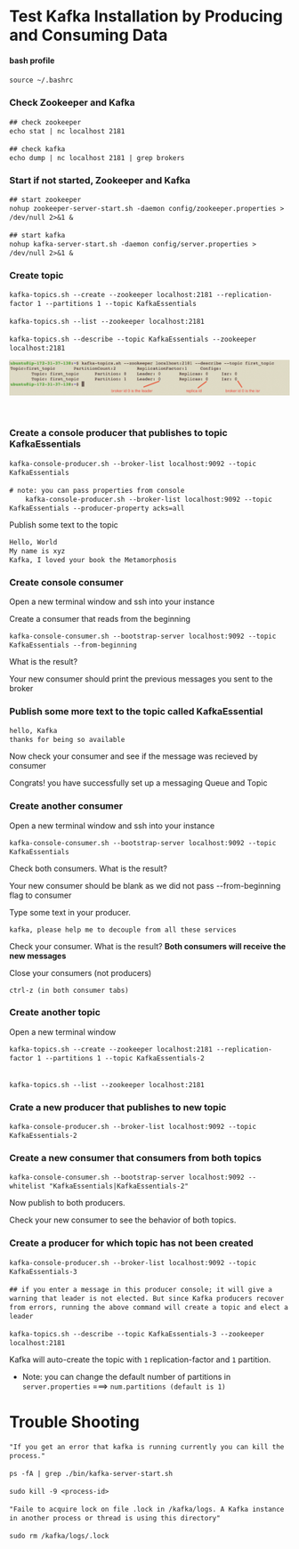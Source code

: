# Test Kafka Installation by Producing and Consuming Data

#### bash profile
	source ~/.bashrc


### Check Zookeeper and Kafka

    ## check zookeeper
    echo stat | nc localhost 2181
    
    ## check kafka
    echo dump | nc localhost 2181 | grep brokers


### Start if not started, Zookeeper and Kafka

    ## start zookeeper
    nohup zookeeper-server-start.sh -daemon config/zookeeper.properties > /dev/null 2>&1 &
    
    ## start kafka
    nohup kafka-server-start.sh -daemon config/server.properties > /dev/null 2>&1 &

    
    
### Create topic

    kafka-topics.sh --create --zookeeper localhost:2181 --replication-factor 1 --partitions 1 --topic KafkaEssentials

    kafka-topics.sh --list --zookeeper localhost:2181
    
    kafka-topics.sh --describe --topic KafkaEssentials --zookeeper localhost:2181


![](images/describe-topic.png)

<br>

### Create a console producer that publishes to topic KafkaEssentials

    kafka-console-producer.sh --broker-list localhost:9092 --topic KafkaEssentials
    
    # note: you can pass properties from console
        kafka-console-producer.sh --broker-list localhost:9092 --topic KafkaEssentials --producer-property acks=all


Publish some text to the topic

    Hello, World
    My name is xyz
    Kafka, I loved your book the Metamorphosis

### Create console consumer

Open a new terminal window and ssh into your instance

Create a consumer that reads from the beginning

    kafka-console-consumer.sh --bootstrap-server localhost:9092 --topic KafkaEssentials --from-beginning

What is the result? 

Your new consumer should print the previous messages you sent to the broker

### Publish some more text to the topic called KafkaEssential

    hello, Kafka
    thanks for being so available

Now check your consumer and see if the message was recieved by consumer

Congrats! you have successfully set up a messaging Queue and Topic


### Create another consumer
Open a new terminal window and ssh into your instance

    kafka-console-consumer.sh --bootstrap-server localhost:9092 --topic KafkaEssentials

Check both consumers. What is the result?
    
Your new consumer should be blank as we did not pass --from-beginning flag to consumer
    
Type some text in your producer.

    kafka, please help me to decouple from all these services
    

Check your consumer.  What is the result?
<b>Both consumers will receive the new messages</b>

Close your consumers (not producers)

    ctrl-z (in both consumer tabs)
    
    
### Create another topic

Open a new terminal window

    kafka-topics.sh --create --zookeeper localhost:2181 --replication-factor 1 --partitions 1 --topic KafkaEssentials-2


    kafka-topics.sh --list --zookeeper localhost:2181

### Crate a new producer that publishes to new topic


    kafka-console-producer.sh --broker-list localhost:9092 --topic KafkaEssentials-2

### Create a new consumer that consumers from both topics

    kafka-console-consumer.sh --bootstrap-server localhost:9092 --whitelist "KafkaEssentials|KafkaEssentials-2"
    
Now publish to both producers.

Check your new consumer to see the behavior of both topics.


### Create a producer for which topic has not been created

    kafka-console-producer.sh --broker-list localhost:9092 --topic KafkaEssentials-3
    
    ## if you enter a message in this producer console; it will give a warning that leader is not elected. But since Kafka producers recover from errors, running the above command will create a topic and elect a leader
    
    kafka-topics.sh --describe --topic KafkaEssentials-3 --zookeeper localhost:2181
    
Kafka will auto-create the topic with `1` replication-factor and `1` partition. 

- Note: you can change the default number of partitions in `server.properties` ===> `num.partitions (default is 1)`



# Trouble Shooting

    "If you get an error that kafka is running currently you can kill the process."

    ps -fA | grep ./bin/kafka-server-start.sh

    sudo kill -9 <process-id>

    "Faile to acquire lock on file .lock in /kafka/logs. A Kafka instance in another process or thread is using this directory"

    sudo rm /kafka/logs/.lock